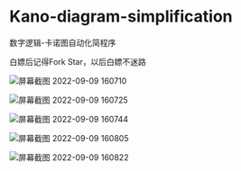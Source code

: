 # Kano-diagram-simplification
数字逻辑-卡诺图自动化简程序

白嫖后记得Fork Star，以后白嫖不迷路

![屏幕截图 2022-09-09 160710](https://user-images.githubusercontent.com/79844631/189303338-c0852d1f-9bc7-4507-88d8-5dc8c59a1374.jpg)

![屏幕截图 2022-09-09 160725](https://user-images.githubusercontent.com/79844631/189304123-ce6628da-2595-4b86-9fa3-258a328b2838.jpg)

![屏幕截图 2022-09-09 160744](https://user-images.githubusercontent.com/79844631/189303421-929cdb46-9398-4914-bfb9-d7d3d0b15dd0.jpg)

![屏幕截图 2022-09-09 160805](https://user-images.githubusercontent.com/79844631/189303440-69762ca6-54ae-4924-8a54-7b7f6e5ca023.jpg)

![屏幕截图 2022-09-09 160822](https://user-images.githubusercontent.com/79844631/189303449-f14a3dc1-d8d5-470a-9f02-4aa4ff826ba4.jpg)
